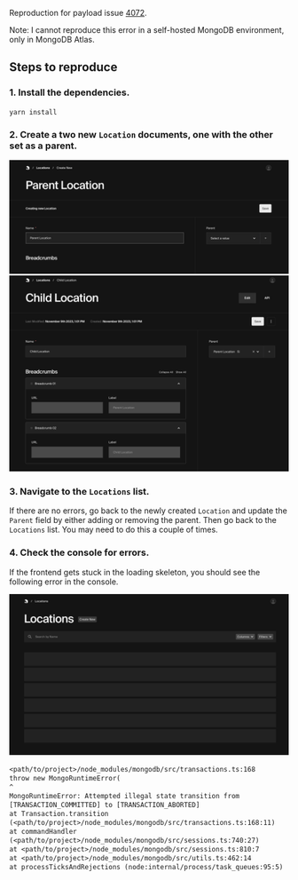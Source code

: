 Reproduction for payload issue [4072](https://github.com/payloadcms/payload/issues/4072).

Note: I cannot reproduce this error in a self-hosted MongoDB environment, only in MongoDB Atlas.

## Steps to reproduce

### 1. Install the dependencies.

```
yarn install
```

### 2. Create a two new `Location` documents, one with the other set as a parent.

<img alt="hovering over CollectionConfig shows it is not using the generated types" src="./images/create_new_location.png" width="700">

<img alt="hovering over CollectionConfig shows it is not using the generated types" src="./images/child_location.png" width="700">

### 3. Navigate to the `Locations` list.

If there are no errors, go back to the newly created `Location` and update the `Parent` field by either adding or removing the parent. Then go back to the `Locations` list. You may need to do this a couple of times.

### 4. Check the console for errors.

If the frontend gets stuck in the loading skeleton, you should see the following error in the console.

<img alt="hovering over CollectionConfig shows it is not using the generated types" src="./images/loading_skeleton.png" width="700">

```
<path/to/project>/node_modules/mongodb/src/transactions.ts:168
throw new MongoRuntimeError(
^
MongoRuntimeError: Attempted illegal state transition from [TRANSACTION_COMMITTED] to [TRANSACTION_ABORTED]
at Transaction.transition (<path/to/project>/node_modules/mongodb/src/transactions.ts:168:11)
at commandHandler (<path/to/project>/node_modules/mongodb/src/sessions.ts:740:27)
at <path/to/project>/node_modules/mongodb/src/sessions.ts:810:7
at <path/to/project>/node_modules/mongodb/src/utils.ts:462:14
at processTicksAndRejections (node:internal/process/task_queues:95:5)
```